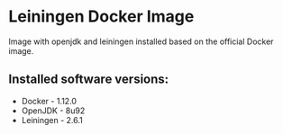 # Leiningen Docker Image
Image with openjdk and leiningen installed based on the official Docker image.

## Installed software versions:

* Docker - 1.12.0
* OpenJDK - 8u92
* Leiningen - 2.6.1
